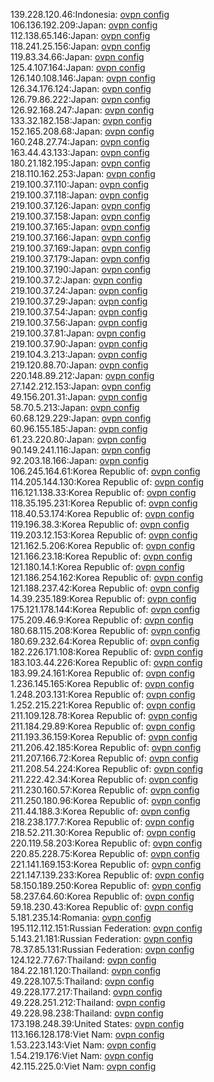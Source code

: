139.228.120.46:Indonesia: [ovpn config](vpn/139_228_120_46.ovpn)  
106.136.192.209:Japan: [ovpn config](vpn/106_136_192_209.ovpn)  
112.138.65.146:Japan: [ovpn config](vpn/112_138_65_146.ovpn)  
118.241.25.156:Japan: [ovpn config](vpn/118_241_25_156.ovpn)  
119.83.34.66:Japan: [ovpn config](vpn/119_83_34_66.ovpn)  
125.4.107.164:Japan: [ovpn config](vpn/125_4_107_164.ovpn)  
126.140.108.146:Japan: [ovpn config](vpn/126_140_108_146.ovpn)  
126.34.176.124:Japan: [ovpn config](vpn/126_34_176_124.ovpn)  
126.79.86.222:Japan: [ovpn config](vpn/126_79_86_222.ovpn)  
126.92.168.247:Japan: [ovpn config](vpn/126_92_168_247.ovpn)  
133.32.182.158:Japan: [ovpn config](vpn/133_32_182_158.ovpn)  
152.165.208.68:Japan: [ovpn config](vpn/152_165_208_68.ovpn)  
160.248.27.74:Japan: [ovpn config](vpn/160_248_27_74.ovpn)  
163.44.43.133:Japan: [ovpn config](vpn/163_44_43_133.ovpn)  
180.21.182.195:Japan: [ovpn config](vpn/180_21_182_195.ovpn)  
218.110.162.253:Japan: [ovpn config](vpn/218_110_162_253.ovpn)  
219.100.37.110:Japan: [ovpn config](vpn/219_100_37_110.ovpn)  
219.100.37.118:Japan: [ovpn config](vpn/219_100_37_118.ovpn)  
219.100.37.126:Japan: [ovpn config](vpn/219_100_37_126.ovpn)  
219.100.37.158:Japan: [ovpn config](vpn/219_100_37_158.ovpn)  
219.100.37.165:Japan: [ovpn config](vpn/219_100_37_165.ovpn)  
219.100.37.166:Japan: [ovpn config](vpn/219_100_37_166.ovpn)  
219.100.37.169:Japan: [ovpn config](vpn/219_100_37_169.ovpn)  
219.100.37.179:Japan: [ovpn config](vpn/219_100_37_179.ovpn)  
219.100.37.190:Japan: [ovpn config](vpn/219_100_37_190.ovpn)  
219.100.37.2:Japan: [ovpn config](vpn/219_100_37_2.ovpn)  
219.100.37.24:Japan: [ovpn config](vpn/219_100_37_24.ovpn)  
219.100.37.29:Japan: [ovpn config](vpn/219_100_37_29.ovpn)  
219.100.37.54:Japan: [ovpn config](vpn/219_100_37_54.ovpn)  
219.100.37.56:Japan: [ovpn config](vpn/219_100_37_56.ovpn)  
219.100.37.81:Japan: [ovpn config](vpn/219_100_37_81.ovpn)  
219.100.37.90:Japan: [ovpn config](vpn/219_100_37_90.ovpn)  
219.104.3.213:Japan: [ovpn config](vpn/219_104_3_213.ovpn)  
219.120.88.70:Japan: [ovpn config](vpn/219_120_88_70.ovpn)  
220.148.89.212:Japan: [ovpn config](vpn/220_148_89_212.ovpn)  
27.142.212.153:Japan: [ovpn config](vpn/27_142_212_153.ovpn)  
49.156.201.31:Japan: [ovpn config](vpn/49_156_201_31.ovpn)  
58.70.5.213:Japan: [ovpn config](vpn/58_70_5_213.ovpn)  
60.68.129.229:Japan: [ovpn config](vpn/60_68_129_229.ovpn)  
60.96.155.185:Japan: [ovpn config](vpn/60_96_155_185.ovpn)  
61.23.220.80:Japan: [ovpn config](vpn/61_23_220_80.ovpn)  
90.149.241.116:Japan: [ovpn config](vpn/90_149_241_116.ovpn)  
92.203.18.166:Japan: [ovpn config](vpn/92_203_18_166.ovpn)  
106.245.164.61:Korea Republic of: [ovpn config](vpn/106_245_164_61.ovpn)  
114.205.144.130:Korea Republic of: [ovpn config](vpn/114_205_144_130.ovpn)  
116.121.138.33:Korea Republic of: [ovpn config](vpn/116_121_138_33.ovpn)  
118.35.195.231:Korea Republic of: [ovpn config](vpn/118_35_195_231.ovpn)  
118.40.53.174:Korea Republic of: [ovpn config](vpn/118_40_53_174.ovpn)  
119.196.38.3:Korea Republic of: [ovpn config](vpn/119_196_38_3.ovpn)  
119.203.12.153:Korea Republic of: [ovpn config](vpn/119_203_12_153.ovpn)  
121.162.5.206:Korea Republic of: [ovpn config](vpn/121_162_5_206.ovpn)  
121.166.23.18:Korea Republic of: [ovpn config](vpn/121_166_23_18.ovpn)  
121.180.14.1:Korea Republic of: [ovpn config](vpn/121_180_14_1.ovpn)  
121.186.254.162:Korea Republic of: [ovpn config](vpn/121_186_254_162.ovpn)  
121.188.237.42:Korea Republic of: [ovpn config](vpn/121_188_237_42.ovpn)  
14.39.235.189:Korea Republic of: [ovpn config](vpn/14_39_235_189.ovpn)  
175.121.178.144:Korea Republic of: [ovpn config](vpn/175_121_178_144.ovpn)  
175.209.46.9:Korea Republic of: [ovpn config](vpn/175_209_46_9.ovpn)  
180.68.115.208:Korea Republic of: [ovpn config](vpn/180_68_115_208.ovpn)  
180.69.232.64:Korea Republic of: [ovpn config](vpn/180_69_232_64.ovpn)  
182.226.171.108:Korea Republic of: [ovpn config](vpn/182_226_171_108.ovpn)  
183.103.44.226:Korea Republic of: [ovpn config](vpn/183_103_44_226.ovpn)  
183.99.24.161:Korea Republic of: [ovpn config](vpn/183_99_24_161.ovpn)  
1.236.145.165:Korea Republic of: [ovpn config](vpn/1_236_145_165.ovpn)  
1.248.203.131:Korea Republic of: [ovpn config](vpn/1_248_203_131.ovpn)  
1.252.215.221:Korea Republic of: [ovpn config](vpn/1_252_215_221.ovpn)  
211.109.128.78:Korea Republic of: [ovpn config](vpn/211_109_128_78.ovpn)  
211.184.29.89:Korea Republic of: [ovpn config](vpn/211_184_29_89.ovpn)  
211.193.36.159:Korea Republic of: [ovpn config](vpn/211_193_36_159.ovpn)  
211.206.42.185:Korea Republic of: [ovpn config](vpn/211_206_42_185.ovpn)  
211.207.166.72:Korea Republic of: [ovpn config](vpn/211_207_166_72.ovpn)  
211.208.54.224:Korea Republic of: [ovpn config](vpn/211_208_54_224.ovpn)  
211.222.42.34:Korea Republic of: [ovpn config](vpn/211_222_42_34.ovpn)  
211.230.160.57:Korea Republic of: [ovpn config](vpn/211_230_160_57.ovpn)  
211.250.180.96:Korea Republic of: [ovpn config](vpn/211_250_180_96.ovpn)  
211.44.188.3:Korea Republic of: [ovpn config](vpn/211_44_188_3.ovpn)  
218.238.177.7:Korea Republic of: [ovpn config](vpn/218_238_177_7.ovpn)  
218.52.211.30:Korea Republic of: [ovpn config](vpn/218_52_211_30.ovpn)  
220.119.58.203:Korea Republic of: [ovpn config](vpn/220_119_58_203.ovpn)  
220.85.228.75:Korea Republic of: [ovpn config](vpn/220_85_228_75.ovpn)  
221.141.169.153:Korea Republic of: [ovpn config](vpn/221_141_169_153.ovpn)  
221.147.139.233:Korea Republic of: [ovpn config](vpn/221_147_139_233.ovpn)  
58.150.189.250:Korea Republic of: [ovpn config](vpn/58_150_189_250.ovpn)  
58.237.64.60:Korea Republic of: [ovpn config](vpn/58_237_64_60.ovpn)  
59.18.230.43:Korea Republic of: [ovpn config](vpn/59_18_230_43.ovpn)  
5.181.235.14:Romania: [ovpn config](vpn/5_181_235_14.ovpn)  
195.112.112.151:Russian Federation: [ovpn config](vpn/195_112_112_151.ovpn)  
5.143.21.181:Russian Federation: [ovpn config](vpn/5_143_21_181.ovpn)  
78.37.85.131:Russian Federation: [ovpn config](vpn/78_37_85_131.ovpn)  
124.122.77.67:Thailand: [ovpn config](vpn/124_122_77_67.ovpn)  
184.22.181.120:Thailand: [ovpn config](vpn/184_22_181_120.ovpn)  
49.228.107.5:Thailand: [ovpn config](vpn/49_228_107_5.ovpn)  
49.228.177.217:Thailand: [ovpn config](vpn/49_228_177_217.ovpn)  
49.228.251.212:Thailand: [ovpn config](vpn/49_228_251_212.ovpn)  
49.228.98.238:Thailand: [ovpn config](vpn/49_228_98_238.ovpn)  
173.198.248.39:United States: [ovpn config](vpn/173_198_248_39.ovpn)  
113.166.128.178:Viet Nam: [ovpn config](vpn/113_166_128_178.ovpn)  
1.53.223.143:Viet Nam: [ovpn config](vpn/1_53_223_143.ovpn)  
1.54.219.176:Viet Nam: [ovpn config](vpn/1_54_219_176.ovpn)  
42.115.225.0:Viet Nam: [ovpn config](vpn/42_115_225_0.ovpn)  
